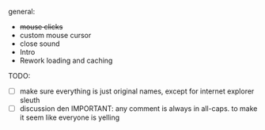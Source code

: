 general:

- ~~mouse clicks~~
- custom mouse cursor
- close sound
- Intro
- Rework loading and caching

TODO:
- [ ] make sure everything is just original names, except for internet explorer sleuth
- [ ] discussion den IMPORTANT: any comment is always in all-caps. to make it seem like everyone is yelling
